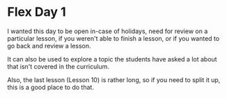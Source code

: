 # Flex Day 1

I wanted this day to be open in-case of holidays, need for review on a particular lesson, if you weren't able to finish a lesson, or if you wanted to go back and review a lesson.

It can also be used to explore a topic the students have asked a lot about that isn't covered in the curriculum.

Also, the last lesson (Lesson 10) is rather long, so if you need to split it up, this is a good place to do that.
